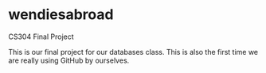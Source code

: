 # wendiesabroad
CS304 Final Project 

This is our final project for our databases class. This is also the first time we are really using GitHub by ourselves.
